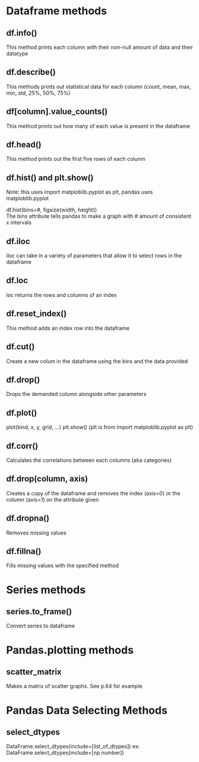 # Dataframe methods

## df.info()
This method prints each column with their non-null amount of data and their datatype

## df.describe()
This methods prints out statistical data for each column (count, mean, max, min, std, 25%, 50%, 75%)

## df[column].value_counts()
This method prints out how many of each value is present in the dataframe

## df.head()
This method prints out the first five rows of each column

## df.hist() and plt.show()
Note: this uses import matploblib.pyplot as plt, pandas uses matploblib.pyplot

df.hist(bins=#, figsize(width, height))\
The bins attribute tells pandas to make a graph with # amount of consistent x intervals

## df.iloc
iloc can take in a variety of parameters that allow it to select rows in the dataframe

## df.loc
loc returns the rows and columns of an index

## df.reset_index()
This method adds an index row into the dataframe

## df.cut()
Create a new colum in the dataframe using the bins and the data provided

## df.drop()
Drops the demanded column alongside other parameters

## df.plot()
plot(kind, x, y, grid, ...)
plt.show() (plt is from import matploblib.pyplot as plt)

## df.corr()
Calculates the correlations between each columns (aka categories)

## df.drop(column, axis)
Creates a copy of the dataframe and removes the index (axis=0) or the column (axis=1) on the attribute given

## df.dropna()
Removes missing values

## df.fillna()
Fills missing values with the specified method

# Series methods

## series.to_frame()
Convert series to dataframe

# Pandas.plotting methods

## scatter_matrix
Makes a matrix of scatter graphs. See p.64 for example

# Pandas Data Selecting Methods

## select_dtypes
DataFrame.select_dtypes(include=[list_of_dtypes])
ex: DataFrame.select_dtypes(include=[np.number])